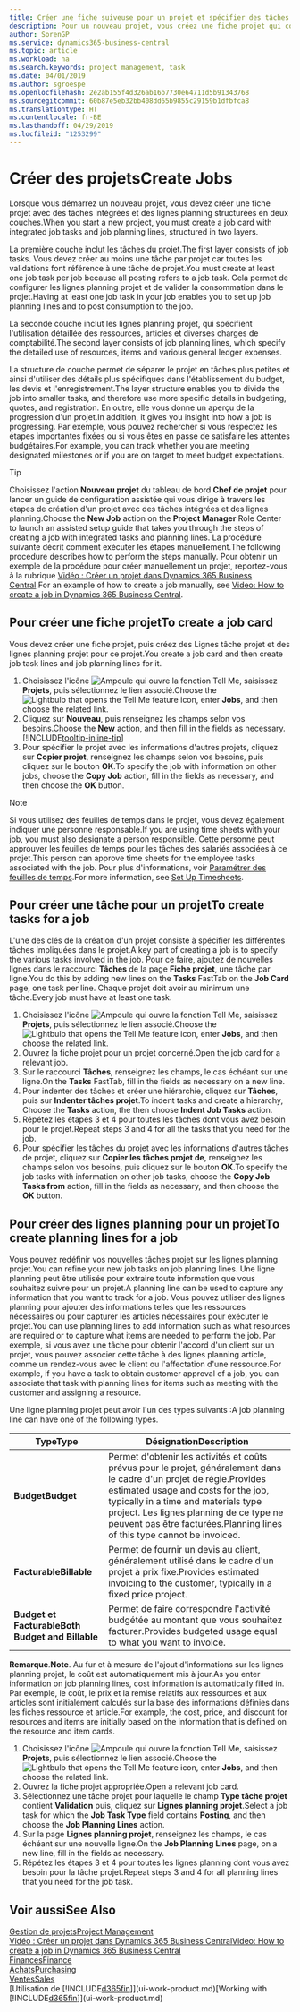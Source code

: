 ```yaml
---
title: Créer une fiche suiveuse pour un projet et spécifier des tâches| Microsoft Docs
description: Pour un nouveau projet, vous créez une fiche projet qui contient les tâches projet et les lignes planning, pour vous aider à gérer la progression et les budgets.
author: SorenGP
ms.service: dynamics365-business-central
ms.topic: article
ms.workload: na
ms.search.keywords: project management, task
ms.date: 04/01/2019
ms.author: sgroespe
ms.openlocfilehash: 2e2ab155f4d326ab16b7730e64711d5b91343768
ms.sourcegitcommit: 60b87e5eb32bb408dd65b9855c29159b1dfbfca8
ms.translationtype: HT
ms.contentlocale: fr-BE
ms.lasthandoff: 04/29/2019
ms.locfileid: "1253299"
---
```

# <a name="create-jobs"></a><span data-ttu-id="ca54e-103">Créer des projets</span><span class="sxs-lookup"><span data-stu-id="ca54e-103">Create Jobs</span></span>
<span data-ttu-id="ca54e-104">Lorsque vous démarrez un nouveau projet, vous devez créer une fiche projet avec des tâches intégrées et des lignes planning structurées en deux couches.</span><span class="sxs-lookup"><span data-stu-id="ca54e-104">When you start a new project, you must create a job card with integrated job tasks and job planning lines, structured in two layers.</span></span>  

<span data-ttu-id="ca54e-105">La première couche inclut les tâches du projet.</span><span class="sxs-lookup"><span data-stu-id="ca54e-105">The first layer consists of job tasks.</span></span> <span data-ttu-id="ca54e-106">Vous devez créer au moins une tâche par projet car toutes les validations font référence à une tâche de projet.</span><span class="sxs-lookup"><span data-stu-id="ca54e-106">You must create at least one job task per job because all posting refers to a job task.</span></span> <span data-ttu-id="ca54e-107">Cela permet de configurer les lignes planning projet et de valider la consommation dans le projet.</span><span class="sxs-lookup"><span data-stu-id="ca54e-107">Having at least one job task in your job enables you to set up job planning lines and to post consumption to the job.</span></span>

<span data-ttu-id="ca54e-108">La seconde couche inclut les lignes planning projet, qui spécifient l'utilisation détaillée des ressources, articles et diverses charges de comptabilité.</span><span class="sxs-lookup"><span data-stu-id="ca54e-108">The second layer consists of job planning lines, which specify the detailed use of resources, items and various general ledger expenses.</span></span>

<span data-ttu-id="ca54e-109">La structure de couche permet de séparer le projet en tâches plus petites et ainsi d'utiliser des détails plus spécifiques dans l'établissement du budget, les devis et l'enregistrement.</span><span class="sxs-lookup"><span data-stu-id="ca54e-109">The layer structure enables you to divide the job into smaller tasks, and therefore use more specific details in budgeting, quotes, and registration.</span></span> <span data-ttu-id="ca54e-110">En outre, elle vous donne un aperçu de la progression d'un projet.</span><span class="sxs-lookup"><span data-stu-id="ca54e-110">In addition, it gives you insight into how a job is progressing.</span></span> <span data-ttu-id="ca54e-111">Par exemple, vous pouvez rechercher si vous respectez les étapes importantes fixées ou si vous êtes en passe de satisfaire les attentes budgétaires.</span><span class="sxs-lookup"><span data-stu-id="ca54e-111">For example, you can track whether you are meeting designated milestones or if you are on target to meet budget expectations.</span></span>

> [!TIP]
> <span data-ttu-id="ca54e-112">Choisissez l'action **Nouveau projet** du tableau de bord **Chef de projet** pour lancer un guide de configuration assistée qui vous dirige à travers les étapes de création d'un projet avec des tâches intégrées et des lignes planning.</span><span class="sxs-lookup"><span data-stu-id="ca54e-112">Choose the **New Job** action on the **Project Manager** Role Center to launch an assisted setup guide that takes you through the steps of creating a job with integrated tasks and planning lines.</span></span> <span data-ttu-id="ca54e-113">La procédure suivante décrit comment exécuter les étapes manuellement.</span><span class="sxs-lookup"><span data-stu-id="ca54e-113">The following procedure describes how to perform the steps manually.</span></span> <span data-ttu-id="ca54e-114">Pour obtenir un exemple de la procédure pour créer manuellement un projet, reportez-vous à la rubrique [Vidéo : Créer un projet dans Dynamics 365 Business Central](https://www.youtube.com/watch?v=VqaPWr7BWmw).</span><span class="sxs-lookup"><span data-stu-id="ca54e-114">For an example of how to create a job manually, see [Video: How to create a job in Dynamics 365 Business Central](https://www.youtube.com/watch?v=VqaPWr7BWmw).</span></span>

## <a name="to-create-a-job-card"></a><span data-ttu-id="ca54e-115">Pour créer une fiche projet</span><span class="sxs-lookup"><span data-stu-id="ca54e-115">To create a job card</span></span>
<span data-ttu-id="ca54e-116">Vous devez créer une fiche projet, puis créez des Lignes tâche projet et des lignes planning projet pour ce projet.</span><span class="sxs-lookup"><span data-stu-id="ca54e-116">You create a job card and then create job task lines and job planning lines for it.</span></span>

1. <span data-ttu-id="ca54e-117">Choisissez l'icône ![Ampoule qui ouvre la fonction Tell Me](media/ui-search/search_small.png "Dites-moi ce que vous voulez faire"), saisissez **Projets**, puis sélectionnez le lien associé.</span><span class="sxs-lookup"><span data-stu-id="ca54e-117">Choose the ![Lightbulb that opens the Tell Me feature](media/ui-search/search_small.png "Tell me what you want to do") icon, enter **Jobs**, and then choose the related link.</span></span>  
2. <span data-ttu-id="ca54e-118">Cliquez sur **Nouveau**, puis renseignez les champs selon vos besoins.</span><span class="sxs-lookup"><span data-stu-id="ca54e-118">Choose the **New** action, and then fill in the fields as necessary.</span></span> [!INCLUDE[tooltip-inline-tip](includes/tooltip-inline-tip_md.md)]
3. <span data-ttu-id="ca54e-119">Pour spécifier le projet avec les informations d'autres projets, cliquez sur **Copier projet**, renseignez les champs selon vos besoins, puis cliquez sur le bouton **OK**.</span><span class="sxs-lookup"><span data-stu-id="ca54e-119">To specify the job with information on other jobs, choose the **Copy Job** action, fill in the fields as necessary, and then choose the **OK** button.</span></span>

> [!NOTE]  
>   <span data-ttu-id="ca54e-120">Si vous utilisez des feuilles de temps dans le projet, vous devez également indiquer une personne responsable.</span><span class="sxs-lookup"><span data-stu-id="ca54e-120">If you are using time sheets with your job, you must also designate a person responsible.</span></span> <span data-ttu-id="ca54e-121">Cette personne peut approuver les feuilles de temps pour les tâches des salariés associées à ce projet.</span><span class="sxs-lookup"><span data-stu-id="ca54e-121">This person can approve time sheets for the employee tasks associated with the job.</span></span> <span data-ttu-id="ca54e-122">Pour plus d'informations, voir [Paramétrer des feuilles de temps](projects-how-setup-time-sheets.md).</span><span class="sxs-lookup"><span data-stu-id="ca54e-122">For more information, see [Set Up Timesheets](projects-how-setup-time-sheets.md).</span></span>

## <a name="to-create-tasks-for-a-job"></a><span data-ttu-id="ca54e-123">Pour créer une tâche pour un projet</span><span class="sxs-lookup"><span data-stu-id="ca54e-123">To create tasks for a job</span></span>
<span data-ttu-id="ca54e-124">L'une des clés de la création d'un projet consiste à spécifier les différentes tâches impliquées dans le projet.</span><span class="sxs-lookup"><span data-stu-id="ca54e-124">A key part of creating a job is to specify the various tasks involved in the job.</span></span> <span data-ttu-id="ca54e-125">Pour ce faire, ajoutez de nouvelles lignes dans le raccourci **Tâches** de la page **Fiche projet**, une tâche par ligne.</span><span class="sxs-lookup"><span data-stu-id="ca54e-125">You do this by adding new lines on the **Tasks** FastTab on the **Job Card** page, one task per line.</span></span> <span data-ttu-id="ca54e-126">Chaque projet doit avoir au minimum une tâche.</span><span class="sxs-lookup"><span data-stu-id="ca54e-126">Every job must have at least one task.</span></span>

1. <span data-ttu-id="ca54e-127">Choisissez l'icône ![Ampoule qui ouvre la fonction Tell Me](media/ui-search/search_small.png "Dites-moi ce que vous voulez faire"), saisissez **Projets**, puis sélectionnez le lien associé.</span><span class="sxs-lookup"><span data-stu-id="ca54e-127">Choose the ![Lightbulb that opens the Tell Me feature](media/ui-search/search_small.png "Tell me what you want to do") icon, enter **Jobs**, and then choose the related link.</span></span>
2. <span data-ttu-id="ca54e-128">Ouvrez la fiche projet pour un projet concerné.</span><span class="sxs-lookup"><span data-stu-id="ca54e-128">Open the job card for a relevant job.</span></span>
3. <span data-ttu-id="ca54e-129">Sur le raccourci **Tâches**, renseignez les champs, le cas échéant sur une ligne.</span><span class="sxs-lookup"><span data-stu-id="ca54e-129">On the **Tasks** FastTab, fill in the fields as necessary on a new line.</span></span>
4. <span data-ttu-id="ca54e-130">Pour indenter des tâches et créer une hiérarchie, cliquez sur **Tâches**, puis sur **Indenter tâches projet**.</span><span class="sxs-lookup"><span data-stu-id="ca54e-130">To indent tasks and create a hierarchy, Choose the **Tasks** action, the then choose **Indent Job Tasks** action.</span></span>
5. <span data-ttu-id="ca54e-131">Répétez les étapes 3 et 4 pour toutes les tâches dont vous avez besoin pour le projet.</span><span class="sxs-lookup"><span data-stu-id="ca54e-131">Repeat steps 3 and 4 for all the tasks that you need for the job.</span></span>
6. <span data-ttu-id="ca54e-132">Pour spécifier les tâches du projet avec les informations d'autres tâches de projet, cliquez sur **Copier les tâches projet de**, renseignez les champs selon vos besoins, puis cliquez sur le bouton **OK**.</span><span class="sxs-lookup"><span data-stu-id="ca54e-132">To specify the job tasks with information on other job tasks, choose the **Copy Job Tasks from** action, fill in the fields as necessary, and then choose the **OK** button.</span></span>

## <a name="to-create-planning-lines-for-a-job"></a><span data-ttu-id="ca54e-133">Pour créer des lignes planning pour un projet</span><span class="sxs-lookup"><span data-stu-id="ca54e-133">To create planning lines for a job</span></span>
<span data-ttu-id="ca54e-134">Vous pouvez redéfinir vos nouvelles tâches projet sur les lignes planning projet.</span><span class="sxs-lookup"><span data-stu-id="ca54e-134">You can refine your new job tasks on job planning lines.</span></span> <span data-ttu-id="ca54e-135">Une ligne planning peut être utilisée pour extraire toute information que vous souhaitez suivre pour un projet.</span><span class="sxs-lookup"><span data-stu-id="ca54e-135">A planning line can be used to capture any information that you want to track for a job.</span></span> <span data-ttu-id="ca54e-136">Vous pouvez utiliser des lignes planning pour ajouter des informations telles que les ressources nécessaires ou pour capturer les articles nécessaires pour exécuter le projet.</span><span class="sxs-lookup"><span data-stu-id="ca54e-136">You can use planning lines to add information such as what resources are required or to capture what items are needed to perform the job.</span></span> <span data-ttu-id="ca54e-137">Par exemple, si vous avez une tâche pour obtenir l'accord d'un client sur un projet, vous pouvez associer cette tâche à des lignes planning article, comme un rendez-vous avec le client ou l'affectation d'une ressource.</span><span class="sxs-lookup"><span data-stu-id="ca54e-137">For example, if you have a task to obtain customer approval of a job, you can associate that task with planning lines for items such as meeting with the customer and assigning a resource.</span></span>  

<span data-ttu-id="ca54e-138">Une ligne planning projet peut avoir l'un des types suivants :</span><span class="sxs-lookup"><span data-stu-id="ca54e-138">A job planning line can have one of the following types.</span></span>  

| <span data-ttu-id="ca54e-139">Type</span><span class="sxs-lookup"><span data-stu-id="ca54e-139">Type</span></span> | <span data-ttu-id="ca54e-140">Désignation</span><span class="sxs-lookup"><span data-stu-id="ca54e-140">Description</span></span> |
| --- | --- |
| <span data-ttu-id="ca54e-141">**Budget**</span><span class="sxs-lookup"><span data-stu-id="ca54e-141">**Budget**</span></span> |<span data-ttu-id="ca54e-142">Permet d'obtenir les activités et coûts prévus pour le projet, généralement dans le cadre d'un projet de régie.</span><span class="sxs-lookup"><span data-stu-id="ca54e-142">Provides estimated usage and costs for the job, typically in a time and materials type project.</span></span> <span data-ttu-id="ca54e-143">Les lignes planning de ce type ne peuvent pas être facturées.</span><span class="sxs-lookup"><span data-stu-id="ca54e-143">Planning lines of this type cannot be invoiced.</span></span> |
| <span data-ttu-id="ca54e-144">**Facturable**</span><span class="sxs-lookup"><span data-stu-id="ca54e-144">**Billable**</span></span> |<span data-ttu-id="ca54e-145">Permet de fournir un devis au client, généralement utilisé dans le cadre d'un projet à prix fixe.</span><span class="sxs-lookup"><span data-stu-id="ca54e-145">Provides estimated invoicing to the customer, typically in a fixed price project.</span></span> |
| <span data-ttu-id="ca54e-146">**Budget et Facturable**</span><span class="sxs-lookup"><span data-stu-id="ca54e-146">**Both Budget and Billable**</span></span> |<span data-ttu-id="ca54e-147">Permet de faire correspondre l'activité budgétée au montant que vous souhaitez facturer.</span><span class="sxs-lookup"><span data-stu-id="ca54e-147">Provides budgeted usage equal to what you want to invoice.</span></span> |

<span data-ttu-id="ca54e-148">**Remarque**.</span><span class="sxs-lookup"><span data-stu-id="ca54e-148">**Note**.</span></span> <span data-ttu-id="ca54e-149">Au fur et à mesure de l'ajout d'informations sur les lignes planning projet, le coût est automatiquement mis à jour.</span><span class="sxs-lookup"><span data-stu-id="ca54e-149">As you enter information on job planning lines, cost information is automatically filled in.</span></span> <span data-ttu-id="ca54e-150">Par exemple, le coût, le prix et la remise relatifs aux ressources et aux articles sont initialement calculés sur la base des informations définies dans les fiches ressource et article.</span><span class="sxs-lookup"><span data-stu-id="ca54e-150">For example, the cost, price, and discount for resources and items are initially based on the information that is defined on the resource and item cards.</span></span>

1. <span data-ttu-id="ca54e-151">Choisissez l'icône ![Ampoule qui ouvre la fonction Tell Me](media/ui-search/search_small.png "Dites-moi ce que vous voulez faire"), saisissez **Projets**, puis sélectionnez le lien associé.</span><span class="sxs-lookup"><span data-stu-id="ca54e-151">Choose the ![Lightbulb that opens the Tell Me feature](media/ui-search/search_small.png "Tell me what you want to do") icon, enter **Jobs**, and then choose the related link.</span></span>
2. <span data-ttu-id="ca54e-152">Ouvrez la fiche projet appropriée.</span><span class="sxs-lookup"><span data-stu-id="ca54e-152">Open a relevant job card.</span></span>
3. <span data-ttu-id="ca54e-153">Sélectionnez une tâche projet pour laquelle le champ **Type tâche projet** contient **Validation** puis, cliquez sur **Lignes planning projet**.</span><span class="sxs-lookup"><span data-stu-id="ca54e-153">Select a job task for which the **Job Task Type** field contains **Posting**, and then choose the **Job Planning Lines** action.</span></span>  
4. <span data-ttu-id="ca54e-154">Sur la page **Lignes planning projet**, renseignez les champs, le cas échéant sur une nouvelle ligne.</span><span class="sxs-lookup"><span data-stu-id="ca54e-154">On the **Job Planning Lines** page, on a new line, fill in the fields as necessary.</span></span>
5. <span data-ttu-id="ca54e-155">Répétez les étapes 3 et 4 pour toutes les lignes planning dont vous avez besoin pour la tâche projet.</span><span class="sxs-lookup"><span data-stu-id="ca54e-155">Repeat steps 3 and 4 for all planning lines that you need for the job task.</span></span>

## <a name="see-also"></a><span data-ttu-id="ca54e-156">Voir aussi</span><span class="sxs-lookup"><span data-stu-id="ca54e-156">See Also</span></span>

[<span data-ttu-id="ca54e-157">Gestion de projets</span><span class="sxs-lookup"><span data-stu-id="ca54e-157">Project Management</span></span>](projects-manage-projects.md)  
[<span data-ttu-id="ca54e-158">Vidéo : Créer un projet dans Dynamics 365 Business Central</span><span class="sxs-lookup"><span data-stu-id="ca54e-158">Video: How to create a job in Dynamics 365 Business Central</span></span>](https://www.youtube.com/watch?v=VqaPWr7BWmw)  
[<span data-ttu-id="ca54e-159">Finances</span><span class="sxs-lookup"><span data-stu-id="ca54e-159">Finance</span></span>](finance.md)  
[<span data-ttu-id="ca54e-160">Achats</span><span class="sxs-lookup"><span data-stu-id="ca54e-160">Purchasing</span></span>](purchasing-manage-purchasing.md)  
[<span data-ttu-id="ca54e-161">Ventes</span><span class="sxs-lookup"><span data-stu-id="ca54e-161">Sales</span></span>](sales-manage-sales.md)  
<span data-ttu-id="ca54e-162">[Utilisation de [!INCLUDE[d365fin](includes/d365fin_md.md)]](ui-work-product.md)</span><span class="sxs-lookup"><span data-stu-id="ca54e-162">[Working with [!INCLUDE[d365fin](includes/d365fin_md.md)]](ui-work-product.md)</span></span>  
